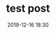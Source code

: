 ---
layout: post
title: test post
date: 2019-12-16 18:30
published: false
header_feature_image:
caption:
tags:    # use [tag1,tag2]
---